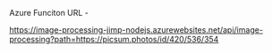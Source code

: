 Azure Funciton URL - 

https://image-processing-jimp-nodejs.azurewebsites.net/api/image-processing?path=https://picsum.photos/id/420/536/354
